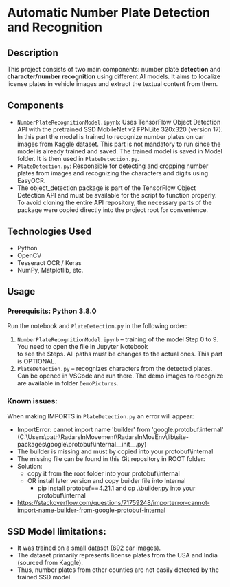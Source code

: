 # Automatic Number Plate Detection and Recognition

## Description
This project consists of two main components: number plate **detection** and **character/number recognition** using different AI models. It aims to localize license plates in vehicle images and extract the textual content from them.

## Components
- `NumberPlateRecognitionModel.ipynb`: Uses TensorFlow Object Detection API with the pretrained SSD MobileNet v2 FPNLite 320x320 (version 17). In this part the model is trained to recognize number plates on car images from Kaggle dataset. This part is not mandatory to run since the model is already trained and saved. The trained model is saved in Model folder. It is then used in `PlateDetection.py`.
- `PlateDetection.py`: Responsible for detecting and cropping number plates from images and recognizing the characters and digits using EasyOCR.
- The object_detection package is part of the TensorFlow Object Detection API and must be available for the script to function properly. To avoid cloning the entire API repository, the necessary parts of the package were copied directly into the project root for convenience.

## Technologies Used
- Python
- OpenCV
- Tesseract OCR / Keras
- NumPy, Matplotlib, etc.

## Usage

### Prerequisits: Python 3.8.0

Run the notebook and `PlateDetection.py` in the following order:

1. `NumberPlateRecognitionModel.ipynb` – training of the model Step 0 to 9. You need to open the file in Jupyter Notebook   
    to see the Steps. All paths must be changes to the actual ones. This part is OPTIONAL.
2.  `PlateDetection.py` – recognizes characters from the detected plates. Can be opened in VSCode and run there. The demo 
    images to recognize are available in folder `DemoPictures`.
    
### Known issues: 
When making IMPORTS in `PlateDetection.py` an error will appear:
- ImportError: cannot import name 'builder' from 'google.protobuf.internal' (C:\Users\path\RadarsInMovement\RadarsInMovEnv\lib\site-packages\google\protobuf\internal__init__.py)
- The builder is missing and must by copied into your protobuf\internal
- The missing file can be found in this Git repository in ROOT folder:
- Solution:
   - copy it from the root folder into your protobuf\internal
   - OR install later version and copy builder file into Internal
      - pip install protobuf==4.21.1 and cp .\builder.py into your protobuf\internal
- https://stackoverflow.com/questions/71759248/importerror-cannot-import-name-builder-from-google-protobuf-internal


## SSD Model limitations:
- It was trained on a small dataset (692 car images).
- The dataset primarily represents license plates from the USA and India (sourced from Kaggle).
- Thus, number plates from other counties are not easily detected by the trained SSD model.
